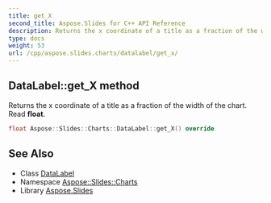 ```yaml
---
title: get_X
second_title: Aspose.Slides for C++ API Reference
description: Returns the x coordinate of a title as a fraction of the width of the chart. Read float.
type: docs
weight: 53
url: /cpp/aspose.slides.charts/datalabel/get_x/
---
```

## DataLabel::get_X method


Returns the x coordinate of a title as a fraction of the width of the chart. Read **float**.

```cpp
float Aspose::Slides::Charts::DataLabel::get_X() override
```

## See Also

* Class [DataLabel](../)
* Namespace [Aspose::Slides::Charts](../../)
* Library [Aspose.Slides](../../../)
